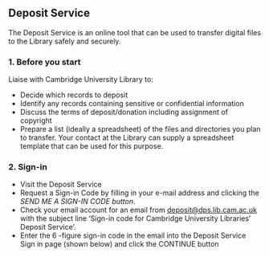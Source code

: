 ## Deposit Service
The Deposit Service is an online tool that can be used to transfer digital files to the Library safely and
securely.

### 1. Before you start
Liaise with Cambridge University Library to:
* Decide which records to deposit
* Identify any records containing sensitive or confidential information
* Discuss the terms of deposit/donation including assignment of copyright
* Prepare a list (ideally a spreadsheet) of the files and directories you plan to transfer. Your
contact at the Library can supply a spreadsheet template that can be used for this purpose.

### 2. Sign-in
* Visit the Deposit Service
* Request a Sign-in Code by filling in your e-mail address and clicking the <em>SEND ME A SIGN-IN
CODE button</em>.
* Check your email account for an email from deposit@dps.lib.cam.ac.uk with the subject line ‘Sign-in code for Cambridge University Libraries’ Deposit Service’.
* Enter the 6 -figure sign-in code in the email into the Deposit Service Sign in page (shown below)
and click the CONTINUE button

